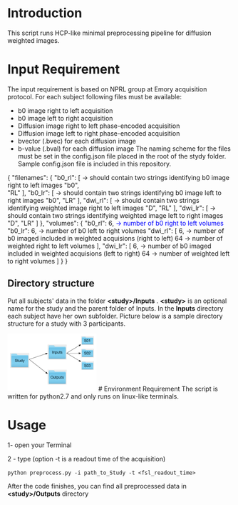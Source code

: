 # Introduction
This script runs HCP-like minimal preprocessing pipeline for diffusion weighted images.

# Input Requirement
The input requirement is based on NPRL group at Emory acquisition protocol. For each subject following files must be available:

* b0 image right to left acquisition
* b0 image left to right acquisition
* Diffusion image right to left phase-encoded acquisition
* Diffusion image left to right phase-encoded acquisition
* bvector (.bvec) for each diffusion image
* b-value (.bval) for each diffusion image
The naming scheme for the files must be set in the config.json file placed in the root of the stydy folder. Sample config.json file is included in this repository.

{
  "filenames": {
    "b0_rl": [ &rarr; should contain two strings identifying b0 image right to left images
      "b0",  
      "RL"
    ],
    "b0_lr": [ &rarr; should contain two strings identifying b0 image left to right images
      "b0",
      "LR"
    ],
    "dwi_rl": [  &rarr; should contain two strings identifying weighted image right to left images
      "D",
      "RL"
    ],
    "dwi_lr": [ &rarr; should contain two strings identifying weighted image left to right images
      "D",
      "LR"
    ]
  },
  "volumes": {
    "b0_rl": 6, <span style="color:blue">&rarr; number of b0 right to left volumes</span>
    "b0_lr": 6, &rarr; number of b0 left to right volumes
    "dwi_rl": [
      6, &rarr; number of b0 imaged included in weighted acquisions (right to left)
      64 &rarr; number of weighted right to left volumes
    ],
    "dwi_lr": [
      6, &rarr; number of b0 imaged included in weighted acquisions (left to right)
      64 &rarr; number of weighted left to right volumes
    ]
  }
}
## Directory structure
Put all subjects' data in the folder **\<study>/Inputs** . **\<study>** is an optional name for the
study and the parent folder of Inputs. In the **Inputs** directory each subject have her own
subfolder. Picture below is a sample directory structure for a study with 3 participants.

<img src="https://github.com/kamalshadi/NPRL_DTI_preprocesing/blob/master/sample.png" alt="directory structure for the script" style="width: 200px;" style="text-align: center, horizontal-align: middle;"/>
# Environment Requirement
The script is written for python2.7 and only runs on linux-like terminals.

# Usage
1- open your Terminal

2 - type (option -t is a readout time of the acquisition)
```
python preprocess.py -i path_to_Study -t <fsl_readout_time>
```
After the code finishes, you can find all preprocessed data in **\<study>/Outputs** directory
